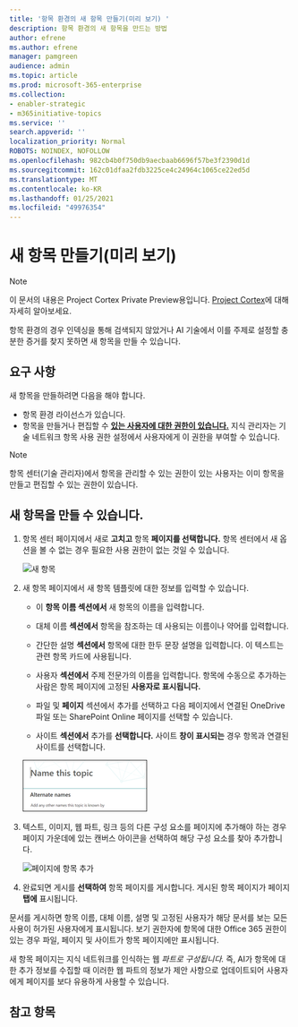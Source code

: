 ```yaml
---
title: '항목 환경의 새 항목 만들기(미리 보기) '
description: 항목 환경의 새 항목을 만드는 방법
author: efrene
ms.author: efrene
manager: pamgreen
audience: admin
ms.topic: article
ms.prod: microsoft-365-enterprise
ms.collection:
- enabler-strategic
- m365initiative-topics
ms.service: ''
search.appverid: ''
localization_priority: Normal
ROBOTS: NOINDEX, NOFOLLOW
ms.openlocfilehash: 982cb4b0f750db9aecbaab6696f57be3f2390d1d
ms.sourcegitcommit: 162c01dfaa2fdb3225ce4c24964c1065ce22ed5d
ms.translationtype: MT
ms.contentlocale: ko-KR
ms.lasthandoff: 01/25/2021
ms.locfileid: "49976354"
---
```

# <a name="create-a-new-topic-preview"></a>새 항목 만들기(미리 보기)

> [!Note] 
> 이 문서의 내용은 Project Cortex Private Preview용입니다. [Project Cortex](https://aka.ms/projectcortex)에 대해 자세히 알아보세요.

항목 환경의 경우 인덱싱을 통해 검색되지 않았거나 AI 기술에서 이를 주제로 설정할 충분한 증거를 찾지 못하면 새 항목을 만들 수 있습니다.

## <a name="requirements"></a>요구 사항

새 항목을 만들하려면 다음을 해야 합니다.
- 항목 환경 라이선스가 있습니다.
- 항목을 만들거나 편집할 수 [**있는 사용자에 대한 권한이 있습니다.**](https://docs.microsoft.com/microsoft-365/knowledge/topic-experiences-user-permissions) 지식 관리자는 기술 네트워크 항목 사용 권한 설정에서 사용자에게 이 권한을 부여할 수 있습니다. 

> [!Note] 
> 항목 센터(기술 관리자)에서 항목을 관리할 수 있는 권한이 있는 사용자는 이미 항목을 만들고 편집할 수 있는 권한이 있습니다.

## <a name="to-create-a-new-topic"></a>새 항목을 만들 수 있습니다.

1. 항목 센터 페이지에서 새로 **고치고** 항목 **페이지를 선택합니다.** 항목 센터에서 새 옵션을  볼 수 없는 경우 필요한 사용 권한이 없는 것일 수 있습니다.

    ![새 항목](../media/knowledge-management/k-new-topic.png)

2. 새 항목 페이지에서 새 항목 템플릿에 대한 정보를 입력할 수 있습니다.

    - 이 **항목 이름 섹션에서** 새 항목의 이름을 입력합니다.
    
    - 대체 이름 **섹션에서** 항목을 참조하는 데 사용되는 이름이나 약어를 입력합니다.
    
    - 간단한 설명 **섹션에서** 항목에 대한 한두 문장 설명을 입력합니다. 이 텍스트는 관련 항목 카드에 사용됩니다.
    
    - 사용자 **섹션에서** 주제 전문가의 이름을 입력합니다. 항목에 수동으로 추가하는 사람은 항목 페이지에 고정된 **사용자로 표시됩니다.**
    
    - 파일 및 **페이지** 섹션에서  추가를 선택하고 다음 페이지에서 연결된 OneDrive 파일 또는 SharePoint Online 페이지를 선택할 수 있습니다.
    
    - 사이트 **섹션에서** 추가를 **선택합니다.** 사이트  **창이 표시되는** 경우 항목과 연결된 사이트를 선택합니다.

    ![새 항목 페이지](../media/knowledge-management/k-new-topic-page.png)
    
3. 텍스트, 이미지, 웹 파트, 링크 등의 다른 구성 요소를 페이지에 추가해야 하는 경우 페이지 가운데에 있는 캔버스 아이콘을 선택하여 해당 구성 요소를 찾아 추가합니다.

    ![페이지에 항목 추가](../media/knowledge-management/static-icon.png)

4. 완료되면 게시를 **선택하여** 항목 페이지를 게시합니다. 게시된 항목 페이지가 페이지 **탭에** 표시됩니다.

문서를 게시하면 항목 이름, 대체 이름, 설명 및 고정된 사용자가 해당 문서를 보는 모든 사용이 허가된 사용자에게 표시됩니다. 보기 권한자에 항목에 대한 Office 365 권한이 있는 경우 파일, 페이지 및 사이트가 항목 페이지에만 표시됩니다. 

새 항목 페이지는 지식 네트워크를 인식하는 웹 *파트로 구성됩니다.* 즉, AI가 항목에 대한 추가 정보를 수집할 때 이러한 웹 파트의 정보가 제안 사항으로 업데이트되어 사용자에게 페이지를 보다 유용하게 사용할 수 있습니다.

## <a name="see-also"></a>참고 항목



  






